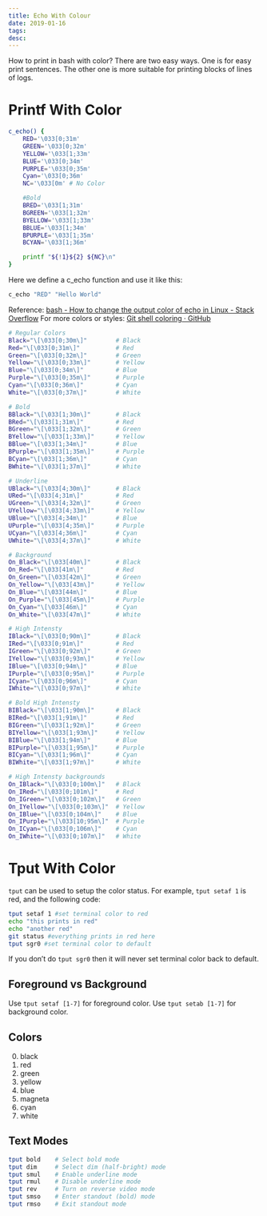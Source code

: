 ```yaml
---
title: Echo With Colour
date: 2019-01-16
tags:
desc:
---
```


How to print in bash with color? There are two easy ways. One is for easy print sentences. The other one is more suitable for printing blocks of lines of logs.
<!--more-->

# Printf With Color
```bash
c_echo() {
    RED='\033[0;31m'
    GREEN='\033[0;32m'
    YELLOW='\033[1;33m'
    BLUE='\033[0;34m'
    PURPLE='\033[0;35m'
    Cyan='\033[0;36m'
    NC='\033[0m' # No Color

    #Bold
    BRED='\033[1;31m'
    BGREEN='\033[1;32m'
    BYELLOW='\033[1;33m'
    BBLUE='\033[1;34m'
    BPURPLE='\033[1;35m'
    BCYAN='\033[1;36m'

    printf "${!1}${2} ${NC}\n"
}
```

Here we define a c_echo function and use it like this:

```bash
c_echo "RED" "Hello World"
```

Reference: [bash - How to change the output color of echo in Linux - Stack Overflow](https://stackoverflow.com/a/53463162/2581637)
For more colors or styles: [Git shell coloring · GitHub](https://gist.github.com/vratiu/9780109)

```bash
# Regular Colors
Black="\[\033[0;30m\]"        # Black
Red="\[\033[0;31m\]"          # Red
Green="\[\033[0;32m\]"        # Green
Yellow="\[\033[0;33m\]"       # Yellow
Blue="\[\033[0;34m\]"         # Blue
Purple="\[\033[0;35m\]"       # Purple
Cyan="\[\033[0;36m\]"         # Cyan
White="\[\033[0;37m\]"        # White

# Bold
BBlack="\[\033[1;30m\]"       # Black
BRed="\[\033[1;31m\]"         # Red
BGreen="\[\033[1;32m\]"       # Green
BYellow="\[\033[1;33m\]"      # Yellow
BBlue="\[\033[1;34m\]"        # Blue
BPurple="\[\033[1;35m\]"      # Purple
BCyan="\[\033[1;36m\]"        # Cyan
BWhite="\[\033[1;37m\]"       # White

# Underline
UBlack="\[\033[4;30m\]"       # Black
URed="\[\033[4;31m\]"         # Red
UGreen="\[\033[4;32m\]"       # Green
UYellow="\[\033[4;33m\]"      # Yellow
UBlue="\[\033[4;34m\]"        # Blue
UPurple="\[\033[4;35m\]"      # Purple
UCyan="\[\033[4;36m\]"        # Cyan
UWhite="\[\033[4;37m\]"       # White

# Background
On_Black="\[\033[40m\]"       # Black
On_Red="\[\033[41m\]"         # Red
On_Green="\[\033[42m\]"       # Green
On_Yellow="\[\033[43m\]"      # Yellow
On_Blue="\[\033[44m\]"        # Blue
On_Purple="\[\033[45m\]"      # Purple
On_Cyan="\[\033[46m\]"        # Cyan
On_White="\[\033[47m\]"       # White

# High Intensty
IBlack="\[\033[0;90m\]"       # Black
IRed="\[\033[0;91m\]"         # Red
IGreen="\[\033[0;92m\]"       # Green
IYellow="\[\033[0;93m\]"      # Yellow
IBlue="\[\033[0;94m\]"        # Blue
IPurple="\[\033[0;95m\]"      # Purple
ICyan="\[\033[0;96m\]"        # Cyan
IWhite="\[\033[0;97m\]"       # White

# Bold High Intensty
BIBlack="\[\033[1;90m\]"      # Black
BIRed="\[\033[1;91m\]"        # Red
BIGreen="\[\033[1;92m\]"      # Green
BIYellow="\[\033[1;93m\]"     # Yellow
BIBlue="\[\033[1;94m\]"       # Blue
BIPurple="\[\033[1;95m\]"     # Purple
BICyan="\[\033[1;96m\]"       # Cyan
BIWhite="\[\033[1;97m\]"      # White

# High Intensty backgrounds
On_IBlack="\[\033[0;100m\]"   # Black
On_IRed="\[\033[0;101m\]"     # Red
On_IGreen="\[\033[0;102m\]"   # Green
On_IYellow="\[\033[0;103m\]"  # Yellow
On_IBlue="\[\033[0;104m\]"    # Blue
On_IPurple="\[\033[10;95m\]"  # Purple
On_ICyan="\[\033[0;106m\]"    # Cyan
On_IWhite="\[\033[0;107m\]"   # White
```

# Tput With Color
`tput` can be used to setup the color status. For example, `tput setaf 1` is red, and the following code:

```bash
tput setaf 1 #set terminal color to red
echo "this prints in red"
echo "another red"
git status #everything prints in red here
tput sgr0 #set terminal color to default
```

If you don’t do `tput sgr0` then it will never set terminal color back to default.

## Foreground vs Background
Use `tput setaf [1-7]` for foreground color. Use `tput setab [1-7]` for background color.

## Colors
0. black
1. red
2. green
3. yellow
4. blue
5. magneta
6. cyan
7. white

## Text Modes
```bash
tput bold    # Select bold mode
tput dim     # Select dim (half-bright) mode
tput smul    # Enable underline mode
tput rmul    # Disable underline mode
tput rev     # Turn on reverse video mode
tput smso    # Enter standout (bold) mode
tput rmso    # Exit standout mode
```
